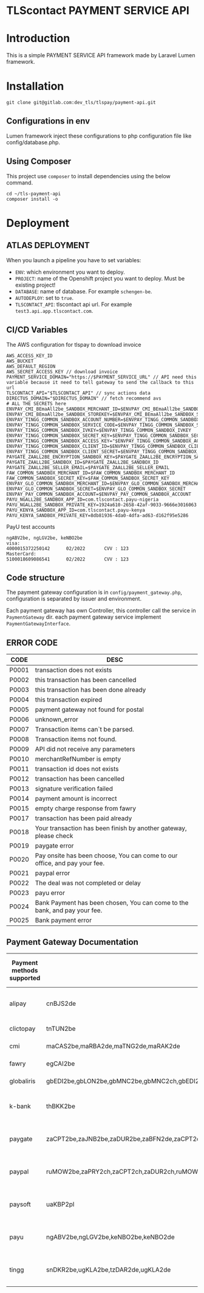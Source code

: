 TLScontact PAYMENT SERVICE API
=====================

# Introduction
This is a simple PAYMENT SERVICE API framework made by Laravel Lumen framework.

# Installation

`git clone git@gitlab.com:dev_tls/tlspay/payment-api.git`

## Configurations in env
Lumen framework inject these configurations to php configuration file like config/database.php.

## Using Composer
This project use `composer` to install dependencies using the below command.

```
cd ~/tls-payment-api
composer install -o
```

# Deployment

## ATLAS DEPLOYMENT
When you launch a pipeline you have to set variables:

- `ENV`: which environment you want to deploy.
- `PROJECT`: name of the Openshift project you want to deploy. Must be existing project!
- `DATABASE`: name of database. For example `schengen-be`.
- `AUTODEPLOY`: set to `true`.
- `TLSCONTACT_API`: tlscontact api url. For example `test3.api.app.tlscontact.com`.

## CI/CD Variables

The AWS configuration for tlspay to download invoice

```
AWS_ACCESS_KEY_ID
AWS_BUCKET
AWS_DEFAULT_REGION
AWS_SECRET_ACCESS_KEY // download invoice
PAYMENT_SERVICE_DOMAIN="https://$PAYMENT_SERVICE_URL" // API need this variable because it need to tell gateway to send the callback to this url
TLSCONTACT_API="$TLSCONTACT_API" // sync actions data
DIRECTUS_DOMAIN="$DIRECTUS_DOMAIN" // fetch recommend avs
# ALL THE SECRETS here
ENVPAY_CMI_BEmaAll2be_SANDBOX_MERCHANT_ID=$ENVPAY_CMI_BEmaAll2be_SANDBOX_MERCHANT_ID
ENVPAY_CMI_BEmaAll2be_SANDBOX_STOREKEY=$ENVPAY_CMI_BEmaAll2be_SANDBOX_STOREKEY
ENVPAY_TINGG_COMMON_SANDBOX_ACCOUNT_NUMBER=$ENVPAY_TINGG_COMMON_SANDBOX_ACCOUNT_NUMBER
ENVPAY_TINGG_COMMON_SANDBOX_SERVICE_CODE=$ENVPAY_TINGG_COMMON_SANDBOX_SERVICE_CODE
ENVPAY_TINGG_COMMON_SANDBOX_IVKEY=$ENVPAY_TINGG_COMMON_SANDBOX_IVKEY
ENVPAY_TINGG_COMMON_SANDBOX_SECRET_KEY=$ENVPAY_TINGG_COMMON_SANDBOX_SECRET_KEY
ENVPAY_TINGG_COMMON_SANDBOX_ACCESS_KEY="$ENVPAY_TINGG_COMMON_SANDBOX_ACCESS_KEY"
ENVPAY_TINGG_COMMON_SANDBOX_CLIENT_ID=$ENVPAY_TINGG_COMMON_SANDBOX_CLIENT_ID
ENVPAY_TINGG_COMMON_SANDBOX_CLIENT_SECRET=$ENVPAY_TINGG_COMMON_SANDBOX_CLIENT_SECRET
PAYGATE_ZAALL2BE_ENCRYPTION_SANDBOX_KEY=$PAYGATE_ZAALL2BE_ENCRYPTION_SANDBOX_KEY
PAYGATE_ZAALL2BE_SANDBOX_ID=$PAYGATE_ZAALL2BE_SANDBOX_ID
PAYGATE_ZAALL2BE_SELLER_EMAIL=$PAYGATE_ZAALL2BE_SELLER_EMAIL
FAW_COMMON_SANDBOX_MERCHANT_ID=$FAW_COMMON_SANDBOX_MERCHANT_ID
FAW_COMMON_SANDBOX_SECRET_KEY=$FAW_COMMON_SANDBOX_SECRET_KEY
ENVPAY_GLO_COMMON_SANDBOX_MERCHANT_ID=$ENVPAY_GLO_COMMON_SANDBOX_MERCHANT_ID
ENVPAY_GLO_COMMON_SANDBOX_SECRET=$ENVPAY_GLO_COMMON_SANDBOX_SECRET
ENVPAY_PAY_COMMON_SANDBOX_ACCOUNT=$ENVPAY_PAY_COMMON_SANDBOX_ACCOUNT
PAYU_NGALL2BE_SANDBOX_APP_ID=com.tlscontact.payu-nigeria
PAYU_NGALL2BE_SANDBOX_PRIVATE_KEY=1924a610-2658-42af-9033-9666e3016063
PAYU_KENYA_SANDBOX_APP_ID=com.tlscontact.payu-kenya
PAYU_KENYA_SANDBOX_PRIVATE_KEY=8db81936-4da0-4dfa-ad63-d162f95e5286
```

PayU test accounts

```
ngABV2be, ngLGV2be, keNBO2be  
visa:
4000015372250142      02/2022       CVV : 123
MasterCard:
5100018609086541      02/2022       CVV : 123

```

## Code structure

The payment gateway configuration is in `config/payment_gateway.php`, configuration is separated by issuer and environment. 

Each payment gateway has own Controller, this controller call the service in `PaymentGateway` dir. each payment gateway service implement 
`PaymentGatewayInterface`.

## ERROR CODE
| CODE | DESC |
|------|-------|
| P0001 | transaction does not exists |
| P0002 | this transaction has been cancelled |
| P0003 | this transaction has been done already| 
| P0004 | this transaction expired |
| P0005 | payment gateway not found for postal |
| P0006 | unknown_error |
| P0007 | Transaction items can`t be parsed. |
| P0008 |  Transaction items not found. |
| P0009 | API did not receive any parameters |
| P0010 | merchantRefNumber is empty |
| P0011 | transaction id does not exists |
| P0012 | transaction has been cancelled |
| P0013 | signature verification failed |
| P0014 | payment amount is incorrect |
| P0015 | empty charge response from fawry |
| P0017 | transaction has been paid already |
| P0018 | Your transaction has been finish by another gateway, please check |
| P0019 | paygate error |
| P0020 | Pay onsite has been choose, You can come to our office, and pay your fee. |
| P0021 | paypal error |
| P0022 | The deal was not completed or delay |
| P0023 | payu error |
| P0024 | Bank Payment has been chosen, You can come to the bank, and pay your fee. |
| P0025 | Bank payment error |

## Payment Gateway Documentation

| Payment methods supported | Coutries supported | Currency supported | Languages supported | Technical Requirements | Payment flow diagram | Dynamic callback URL capability | Type of payment (online/offline) | Transaction expiry time | Refund capability | Reconciliation capability | Developer documentation | User documentation URL | Sandbox account Testing card numbers/accounts | HelpDesk contacts | TLS employee responsible |
|------------|-------|-----|---------|--------|--|-----|-----|-----|-----|-----|-----|-----|-----|-----|-----|
| alipay| cnBJS2de| CNY | zh |  | ![Payment flow](https://gw.alipayobjects.com/os/skylark-tools/public/files/0ba3e82ad37ecf8649ee4219cfe9d16b.png%26originHeight%3D2023%26originWidth%3D2815%26size%3D526149%26status%3Ddone%26width%3D2815) | support | online | | support | https://opendocs.alipay.com/open/028woc | https://opendocs.alipay.com/home | https://opendocs.alipay.com/open/270/01didh | Login account:ucvdaj3619@sandbox.com, Login password:111111,Payment Password:111111 | 4007585858 | clement.lin@tlscontact.com |
| clictopay| tnTUN2be| TND | en,fr | | | support | online | | support | | https://gitlab.com/dev_tls/tlspay/backlog/uploads/5c701c07ceccd0f5eec4e5060c544aa6/Integration-ManualV2.2-EN.pdf | http://www.clictopay.com.tn/espace-integration | card number: 4557691111111113  Expiry: 12/24  Cvv: 375 | webmaster@clictopay.com/71 155 800 | clement.lin@tlscontact.com |
| cmi| maCAS2be,maRBA2de,maTNG2de,maRAK2de| TND | fr,en,ar |  | | support | online | | | | | | card number: 4000000000000010  Expiry: 12/22  Cvv: 000 | support.ecom@cmi.co.ma/+212 (0) 8 02 00 50 50 | clement.lin@tlscontact.com |
| fawry| egCAI2be| EGP | en,ar | | | support | online | | https://developer.fawrystaging.com/docs/server-apis/refund-issue-api | | https://developer.fawrystaging.com/docs-home | https://fawrydigital.com/ | card number: 4987654321098769  Expiry: 12/22  Cvv: 123 | | clement.lin@tlscontact.com |
| globaliris| gbEDI2be,gbLON2be,gbMNC2be,gbMNC2ch,gbEDI2ch,gbLON2ch,gbLON2de,gbEDI2de,gbMNC2de,allAll2all,itAll2uk,gbAll2uk,byMSQ2uk,ruEKA2uk,ruLED2uk,kzALA2uk| GBP | en |  | | support | online | | | | https://developer.globalpay.com | https://www.globalpayments.com/en-gb | card number: 4263971921001307  Expiry: 12/22  Cvv: 000 | https://help.globalpay.com/en-gb | clement.lin@tlscontact.com |
| k-bank| thBKK2be| Currency supported | Languages supported |  | Payment flow diagram | Dynamic callback URL capability | Type of payment (online/offline) | Transaction expiry time | Refund capability | Reconciliation capability | Developer documentation | User documentation URL | card number: 4417706600005830  Expiry: 12/22  Cvv: 123  OTP code: 123456 | HelpDesk contacts | clement.lin@tlscontact.com |
| paygate| zaCPT2be,zaJNB2be,zaDUR2be,zaBFN2de,zaCPT2de,zaPLZ2de,zaZAY2de,zaDUR2de| Currency supported | Languages supported |  | Payment flow diagram | Dynamic callback URL capability | Type of payment (online/offline) | Transaction expiry time | Refund capability | Reconciliation capability | Developer documentation | User documentation URL | Sandbox account Testing card numbers/accounts | HelpDesk contacts | clement.lin@tlscontact.com |
| paypal| ruMOW2be,zaPRY2ch,zaCPT2ch,zaDUR2ch,ruMOW2ch,uaKBP2ch,phMNL2ch| Currency supported | Languages supported |  | Payment flow diagram | Dynamic callback URL capability | Type of payment (online/offline) | Transaction expiry time | Refund capability | Reconciliation capability | Developer documentation | User documentation URL | Sandbox account Testing card numbers/accounts | HelpDesk contacts | clement.lin@tlscontact.com |
| paysoft| uaKBP2pl| Currency supported | Languages supported |  | Payment flow diagram | Dynamic callback URL capability | Type of payment (online/offline) | Transaction expiry time | Refund capability | Reconciliation capability | Developer documentation | User documentation URL | Sandbox account Testing card numbers/accounts | HelpDesk contacts | clement.lin@tlscontact.com |
| payu| ngABV2be,ngLGV2be,keNBO2be,keNBO2de| Currency supported | Languages supported |  | Payment flow diagram | Dynamic callback URL capability | Type of payment (online/offline) | Transaction expiry time | Refund capability | Reconciliation capability | Developer documentation | User documentation URL | Sandbox account Testing card numbers/accounts | HelpDesk contacts | clement.lin@tlscontact.com |
| tingg| snDKR2be,ugKLA2be,tzDAR2de,ugKLA2de| Currency supported | Languages supported |  | Payment flow diagram | Dynamic callback URL capability | Type of payment (online/offline) | Transaction expiry time | Refund capability | Reconciliation capability | Developer documentation | User documentation URL | Sandbox account Testing card numbers/accounts | HelpDesk contacts | clement.lin@tlscontact.com |
